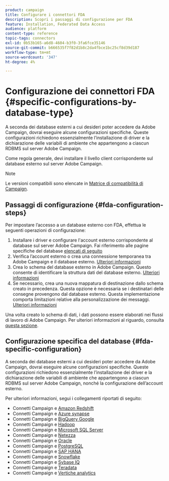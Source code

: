 ```yaml
---
product: campaign
title: Configurare i connettori FDA
description: Scopri i passaggi di configurazione per FDA
feature: Installation, Federated Data Access
audience: platform
content-type: reference
topic-tags: connectors
exl-id: 0b53b165-a6d8-4604-b3f0-3fa6fce35146
source-git-commit: b666535f7f82d1b8c2da4fbce1bc25cf8d39d187
workflow-type: tm+mt
source-wordcount: '347'
ht-degree: 4%

---
```


# Configurazione dei connettori FDA {#specific-configurations-by-database-type}



A seconda dei database esterni a cui desideri poter accedere da Adobe Campaign, dovrai eseguire alcune configurazioni specifiche. Queste configurazioni richiedono essenzialmente l’installazione di driver e la dichiarazione delle variabili di ambiente che appartengono a ciascun RDBMS sul server Adobe Campaign.

Come regola generale, devi installare il livello client corrispondente sul database esterno sul server Adobe Campaign.

>[!NOTE]
>
>Le versioni compatibili sono elencate in [Matrice di compatibilità di Campaign](../../rn/using/compatibility-matrix.md#FederatedDataAccessFDA).
>

## Passaggi di configurazione {#fda-configuration-steps}

Per impostare l’accesso a un database esterno con FDA, effettua le seguenti operazioni di configurazione:

1. Installare i driver e configurare l&#39;account esterno corrispondente al database sul server Adobe Campaign. Fai riferimento alle pagine specifiche del database [elencati di seguito](#fda-specific-configuration)
1. Verifica l’account esterno o crea una connessione temporanea tra Adobe Campaign e il database esterno. [Ulteriori informazioni](../../installation/using/connecting-to-database.md)
1. Crea lo schema del database esterno in Adobe Campaign. Questo consente di identificare la struttura dati del database esterno. [Ulteriori informazioni](../../installation/using/creating-data-schema.md)
1. Se necessario, crea una nuova mappatura di destinazione dallo schema creato in precedenza. Questa opzione è necessaria se i destinatari delle consegne provengono dal database esterno. Questa implementazione comporta limitazioni relative alla personalizzazione dei messaggi. [Ulteriori informazioni](../../installation/using/defining-data-mapping.md)

Una volta creato lo schema di dati, i dati possono essere elaborati nei flussi di lavoro di Adobe Campaign. Per ulteriori informazioni al riguardo, consulta [questa sezione](../../workflow/using/accessing-an-external-database-fda.md).

## Configurazione specifica del database {#fda-specific-configuration}

A seconda dei database esterni a cui desideri poter accedere da Adobe Campaign, dovrai eseguire alcune configurazioni specifiche. Queste configurazioni richiedono essenzialmente l’installazione dei driver e la dichiarazione delle variabili di ambiente che appartengono a ciascun RDBMS sul server Adobe Campaign, nonché la configurazione dell’account esterno.

Per ulteriori informazioni, segui i collegamenti riportati di seguito:

* Connetti Campaign e [Amazon Redshift](../../installation/using/configure-fda-redshift.md)
* Connetti Campaign e [Azure synapse](../../installation/using/configure-fda-synapse.md)
* Connetti Campaign e [BigQuery Google](../../installation/using/configure-fda-google-big-query.md)
* Connetti Campaign e [Hadoop](../../installation/using/configure-fda-hadoop.md)
* Connetti Campaign e [Microsoft SQL Server](../../installation/using/configure-fda-sql.md)
* Connetti Campaign e [Netezza](../../installation/using/configure-fda-netezza.md)
* Connetti Campaign e [Oracle](../../installation/using/configure-fda-oracle.md)
* Connetti Campaign e [PostgreSQL](../../installation/using/configure-fda-postgresql.md)
* Connetti Campaign e [SAP HANA](../../installation/using/configure-fda-sap-hana.md)
* Connetti Campaign e [Snowflake](../../installation/using/configure-fda-snowflake.md)
* Connetti Campaign e [Sybase IQ](../../installation/using/configure-fda-sybase.md)
* Connetti Campaign e [Teradata](../../installation/using/configure-fda-teradata.md)
* Connetti Campaign e [Vertiche analytics](../../installation/using/configure-fda-vertica.md)
